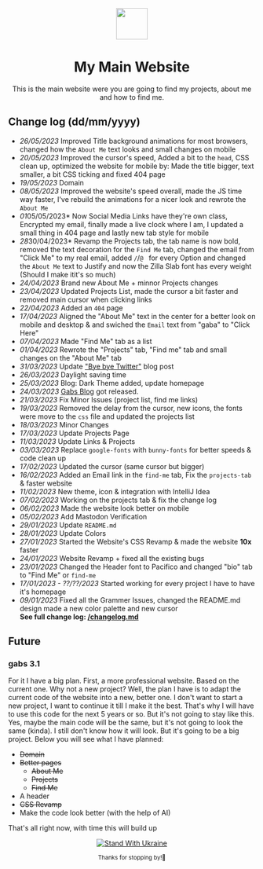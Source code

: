 <div align="center">
  <img src="https://cdn.jsdelivr.net/npm/twemoji@11.3.0/2/svg/1f33f.svg" width="64">
  <h1 align="center"> My Main Website</h1>
  <p align="center">This is the main website were you are going to find my projects, about me and how to find me.</p>
</div>

## Change log (dd/mm/yyyy)
* *26/05/2023* Improved Title background animations for most browsers, changed how the `About Me` text looks and small changes on mobile
* *20/05/2023* Improved the cursor's speed, Added a bit to the `head`, CSS clean up, optimized the website for mobile by: Made the title bigger, text smaller, a bit CSS ticking and fixed 404 page
* *19/05/2023* Domain
* *08/05/2023* Improved the website's speed overall, made the JS time way faster, I've rebuild the animations for a nicer look and rewrote the `About Me`
* *01*05/05/2023* Now Social Media Links have they're own class, Encrypted my email, finally made a live clock where I am, I updated a small thing in 404 page and lastly new tab style for mobile
* *28*30/04/2023* Revamp the Projects tab, the tab name is now bold, removed the text decoration for the `Find Me` tab, changed the email from "Click Me" to my real email, added `/`/`@ ` for every Option and changed the `About Me` text to Justify and now the Zilla Slab font has every weight (Should I make itit's so much)
* *24/04/2023* Brand new About Me + minnor Projects changes
* *23/04/2023* Updated Projects List, made the cursor a bit faster and removed main cursor when clicking links
* *22/04/2023* Added an `404` page
* *17/04/2023* Aligned the "About Me" text in the center for a better look on mobile and desktop & and swiched the `Email` text from "gaba" to "Click Here"
* *07/04/2023* Made "Find Me" tab as a list
* *01/04/2023* Rewrote the "Projects" tab, "Find me" tab and small changes on the "About Me" tab
* *31/03/2023* Update ["Bye bye Twitter"](https://gabsedits.github.io/blog/2023/03/24/bye-bye-twitter) blog post
* *26/03/2023* Daylight saving time
* *25/03/2023* Blog: Dark Theme added, update homepage
* *24/03/2023* [Gabs Blog](https://gabsedits.github.io/blog) got released.
* *21/03/2023* Fix Minor Issues (project list, find me links)
* *19/03/2023* Removed the delay from the cursor, new icons, the fonts were move to the `css` file and updated the projects list
* *18/03/2023* Minor Changes
* *17/03/2023* Update Projects Page
* *11/03/2023* Update Links & Projects
* *03/03/2023* Replace `google-fonts` with `bunny-fonts` for better speeds & code clean up
* *17/02/2023* Updated the cursor (same cursor but bigger)
* *16/02/2023* Added an Email link in the `find-me` tab, Fix the `projects-tab` & faster website
* *11/02/2023* New theme, icon & integration with IntelliJ Idea
* *07/02/2023* Working on the projects tab & fix the change log
* *06/02/2023* Made the website look better on mobile
* *05/02/2023* Add Mastodon Verification
* *29/01/2023* Update `README.md`
* *28/01/2023* Update Colors
* *27/01/2023* Started the Website's CSS Revamp & made the website **10x** faster
* *24/01/2023* Website Revamp + fixed all the existing bugs
* *23/01/2023* Changed the Header font to Pacifico and changed "bio" tab to "Find Me" or `find-me`
* *17/01/2023 - ??/??/2023* Started working for every project I have to have it's homepage
* *09/01/2023* Fixed all the Grammer Issues, changed the README.md design made a new color palette and new cursor
  <br>**See full change log: <a href="https://github.com/GabsEdits/gabsedits.github.io/blob/main/changelog.md" target="_blank" rel="noopener">/changelog.md</a>**</br>

## Future

### gabs 3.1

For it I have a big plan. First, a more professional website. Based on the current one. Why not a new project? Well, the plan I have is to adapt the current code of the website into a new, better one. I don't want to start a new project, I want to continue it till I make it the best. That's why I will have to use this code for the next 5 years or so. But it's not going to stay like this. Yes, maybe the main code will be the same, but it's not going to look the same (kinda). I still don't know how it will look. But it's going to be a big project. Below you will see what I have planned:

* ~~Domain~~
* ~~Better pages~~
  * ~~About Me~~
  * ~~Projects~~
  * ~~Find Me~~
* A header
* ~~CSS Revamp~~
* Make the code look better (with the help of AI)

That's all right now, with time this will build up

<div align="center">

[![Stand With Ukraine](https://raw.githubusercontent.com/vshymanskyy/StandWithUkraine/main/badges/StandWithUkraineFlat.svg)](https://stand-with-ukraine.pp.ua)

<sup>Thanks for stopping by!👋</sup>

  </div>
